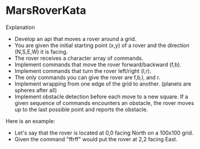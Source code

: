 MarsRoverKata
=============
Explanation

- Develop an api that moves a rover around a grid.
- You are given the initial starting point (x,y) of a rover and the direction (N,S,E,W) it is facing.
- The rover receives a character array of commands.
- Implement commands that move the rover forward/backward (f,b).
- Implement commands that turn the rover left/right (l,r).
- The only commands you can give the rover are f,b,l, and r.
- Implement wrapping from one edge of the grid to another. (planets are spheres after all)
- Implement obstacle detection before each move to a new square. If a given sequence of commands encounters an obstacle,
  the rover moves up to the last possible point and reports the obstacle.

Here is an example:
- Let's say that the rover is located at 0,0 facing North on a 100x100 grid.
- Given the command "ffrff" would put the rover at 2,2 facing East. 